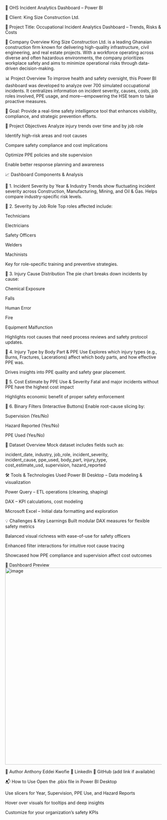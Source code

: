 💼 OHS Incident Analytics Dashboard – Power BI


🧾 Client: King Size Construction Ltd.


📌 Project Title: Occupational Incident Analytics Dashboard – Trends, Risks & Costs



🏢 Company Overview
King Size Construction Ltd. is a leading Ghanaian construction firm known for delivering high-quality infrastructure, civil engineering, and real estate projects. With a workforce operating across diverse and often hazardous environments, the company prioritizes workplace safety and aims to minimize operational risks through data-driven decision-making.

📊 Project Overview
To improve health and safety oversight, this Power BI dashboard was developed to analyze over 700 simulated occupational incidents. It centralizes information on incident severity, causes, costs, job roles involved, PPE usage, and more—empowering the HSE team to take proactive measures.

🎯 Goal: Provide a real-time safety intelligence tool that enhances visibility, compliance, and strategic prevention efforts.

🎯 Project Objectives
Analyze injury trends over time and by job role

Identify high-risk areas and root causes

Compare safety compliance and cost implications

Optimize PPE policies and site supervision

Enable better response planning and awareness

📈 Dashboard Components & Analysis


🔹 1. Incident Severity by Year & Industry
Trends show fluctuating incident severity across Construction, Manufacturing, Mining, and Oil & Gas. Helps compare industry-specific risk levels.


🔹 2. Severity by Job Role
Top roles affected include:

Technicians

Electricians

Safety Officers

Welders

Machinists

Key for role-specific training and preventive strategies.


🔹 3. Injury Cause Distribution
The pie chart breaks down incidents by cause:

Chemical Exposure

Falls

Human Error

Fire

Equipment Malfunction

Highlights root causes that need process reviews and safety protocol updates.


🔹 4. Injury Type by Body Part & PPE Use
Explores which injury types (e.g., Burns, Fractures, Lacerations) affect which body parts, and how effective PPE was.

Drives insights into PPE quality and safety gear placement.


🔹 5. Cost Estimate by PPE Use & Severity
Fatal and major incidents without PPE have the highest cost impact


Highlights economic benefit of proper safety enforcement


🔹 6. Binary Filters (Interactive Buttons)
Enable root-cause slicing by:

Supervision (Yes/No)

Hazard Reported (Yes/No)

PPE Used (Yes/No)



📁 Dataset Overview
Mock dataset includes fields such as:

incident_date, industry, job_role, incident_severity,  
incident_cause, ppe_used, body_part, injury_type,  
cost_estimate_usd, supervision, hazard_reported  


🛠 Tools & Technologies Used
Power BI Desktop – Data modeling & visualization

Power Query – ETL operations (cleaning, shaping)

DAX – KPI calculations, cost modeling

Microsoft Excel – Initial data formatting and exploration



💡 Challenges & Key Learnings
Built modular DAX measures for flexible safety metrics

Balanced visual richness with ease-of-use for safety officers

Enhanced filter interactions for intuitive root cause tracing

Showcased how PPE compliance and supervision affect cost outcomes



📸 Dashboard Preview
<img width="633" alt="image" src="https://github.com/user-attachments/assets/ab49b2ff-739b-464c-ace7-b817946864a7" />


👤 Author
Anthony Eddei Kwofie
🔗 LinkedIn
🔗 GitHub (add link if available)

📬 How to Use
Open the .pbix file in Power BI Desktop

Use slicers for Year, Supervision, PPE Use, and Hazard Reports

Hover over visuals for tooltips and deep insights

Customize for your organization’s safety KPIs
